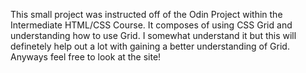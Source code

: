 This small project was instructed off of the Odin Project within the Intermediate HTML/CSS Course. It composes of using CSS Grid and understanding how to use Grid. 
I somewhat understand it but this will definetely help out a lot with gaining a better understanding of Grid. 
Anyways feel free to look at the site!